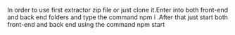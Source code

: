 In order to use first extractor zip file or just clone it.Enter into both front-end and back end folders and  type the command npm i .After that just start both front-end and back end using the command npm start
